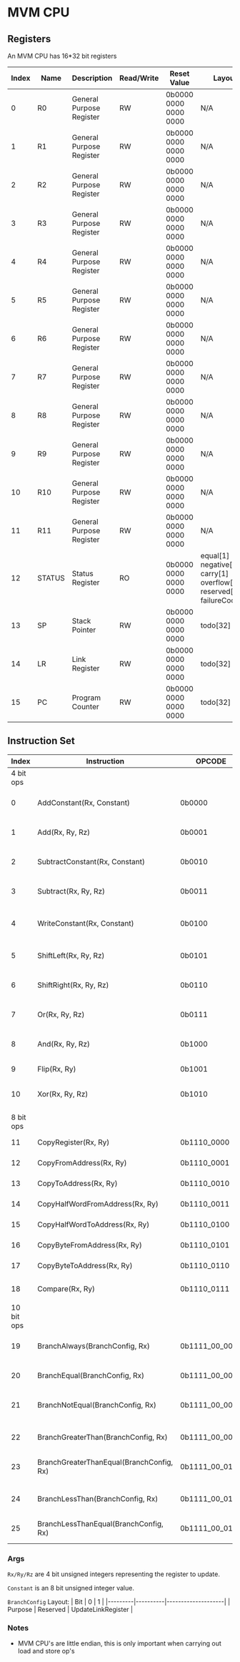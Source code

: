 # MVM CPU

## Registers

An MVM CPU has 16*32 bit registers

| Index | Name    | Description              | Read/Write | Reset Value           | Layout                                                                |
|-------|---------|--------------------------|------------|-----------------------|-----------------------------------------------------------------------|
| 0     | R0      | General Purpose Register | RW         | 0b0000 0000 0000 0000 | N/A                                                                   |
| 1     | R1      | General Purpose Register | RW         | 0b0000 0000 0000 0000 | N/A                                                                   |
| 2     | R2      | General Purpose Register | RW         | 0b0000 0000 0000 0000 | N/A                                                                   |
| 3     | R3      | General Purpose Register | RW         | 0b0000 0000 0000 0000 | N/A                                                                   |
| 4     | R4      | General Purpose Register | RW         | 0b0000 0000 0000 0000 | N/A                                                                   |
| 5     | R5      | General Purpose Register | RW         | 0b0000 0000 0000 0000 | N/A                                                                   |
| 6     | R6      | General Purpose Register | RW         | 0b0000 0000 0000 0000 | N/A                                                                   |
| 7     | R7      | General Purpose Register | RW         | 0b0000 0000 0000 0000 | N/A                                                                   |
| 8     | R8      | General Purpose Register | RW         | 0b0000 0000 0000 0000 | N/A                                                                   |
| 9     | R9      | General Purpose Register | RW         | 0b0000 0000 0000 0000 | N/A                                                                   |
| 10    | R10     | General Purpose Register | RW         | 0b0000 0000 0000 0000 | N/A                                                                   |
| 11    | R11     | General Purpose Register | RW         | 0b0000 0000 0000 0000 | N/A                                                                   |
| 12    | STATUS  | Status Register          | RO         | 0b0000 0000 0000 0000 | equal[1] negative[1] carry[1] overflow[1] reserved[20] failureCode[8] |
| 13    | SP      | Stack Pointer            | RW         | 0b0000 0000 0000 0000 | todo[32]                                                              |
| 14    | LR      | Link Register            | RW         | 0b0000 0000 0000 0000 | todo[32]                                                              |
| 15    | PC      | Program Counter          | RW         | 0b0000 0000 0000 0000 | todo[32]                                                              |

## Instruction Set

| Index      | Instruction                                   | OPCODE         | Encoding                         | Pseudocode          |
|------------|-----------------------------------------------|----------------|----------------------------------|----------------     |
| 4 bit ops  |                                               |                |                                  |                     |
| 0          | AddConstant(Rx, Constant)                     | 0b0000         | OPCODE[4] Rx[4] Constant[8]      | Rx += Constant      |
| 1          | Add(Rx, Ry, Rz)                               | 0b0001         | OPCODE[4] Rx[4] Ry[4] Rz[4]      | Rx = Ry + Rz        |
| 2          | SubtractConstant(Rx, Constant)                | 0b0010         | OPCODE[4] Rx[4] Constant[8]      | Rx -= Constant      |
| 3          | Subtract(Rx, Ry, Rz)                          | 0b0011         | OPCODE[4] Rx[4] Ry[4] Rz[4]      | Rx = Ry - Rz        |
|            |                                               |                |                                  |                     |
| 4          | WriteConstant(Rx, Constant)                   | 0b0100         | OPCODE[4] Rx[4] Constant[8]      | Rx = Constant       |
|            |                                               |                |                                  |                     |
| 5          | ShiftLeft(Rx, Ry, Rz)                         | 0b0101         | OPCODE[4] Rx[4] Ry[4] Rz[4]      | Rx  = Ry << Rz      |
| 6          | ShiftRight(Rx, Ry, Rz)                        | 0b0110         | OPCODE[4] Rx[4] Ry[4] Rz[4]      | Rx  = Ry >> Rz      |
| 7          | Or(Rx, Ry, Rz)                                | 0b0111         | OPCODE[4] Rx[4] Ry[4] Rz[4]      | Rx  = Ry \| Rz      |
| 8          | And(Rx, Ry, Rz)                               | 0b1000         | OPCODE[4] Rx[4] Ry[4] Rz[4]      | Rx = Ry & Rz        |
| 9          | Flip(Rx, Ry)                                  | 0b1001         | OPCODE[4] Rx[4] Ry[4] _[4]       | Rx = ~Ry            |
| 10         | Xor(Rx, Ry, Rz)                               | 0b1010         | OPCODE[4] Rx[4] Ry[4] Rz[4]      | Rx = Ry^Rz          |
|            |                                               |                |                                  |                     |
| 8 bit ops  |                                               |                |                                  |                     |
| 11         | CopyRegister(Rx, Ry)                          | 0b1110_0000    | OPCODE[8] Rx[4] Ry[4]            | Rx = Ry             |
| 12         | CopyFromAddress(Rx, Ry)                       | 0b1110_0001    | OPCODE[8] Rx[4] Ry[4]            | Rx = *Ry            |
| 13         | CopyToAddress(Rx, Ry)                         | 0b1110_0010    | OPCODE[8] Rx[4] Ry[4]            | *Ry = Rx            |
| 14         | CopyHalfWordFromAddress(Rx, Ry)               | 0b1110_0011    | OPCODE[8] Rx[4] Ry[4]            | Rx = (*Ry & 0xFFFF) |
| 15         | CopyHalfWordToAddress(Rx, Ry)                 | 0b1110_0100    | OPCODE[8] Rx[4] Ry[4]            | *Ry = (Rx & 0xFFFF) |
| 16         | CopyByteFromAddress(Rx, Ry)                   | 0b1110_0101    | OPCODE[8] Rx[4] Ry[4]            | *Ry = (\*Rx & 0xFF) |
| 17         | CopyByteToAddress(Rx, Ry)                     | 0b1110_0110    | OPCODE[8] Rx[4] Ry[4]            | *Ry = (Rx & 0xFF)   |
|            |                                               |                |                                  |                     |
| 18         | Compare(Rx, Ry)                               | 0b1110_0111    | OPCODE[8] Rx[4] Ry[4]            | Rx - Ry             |
|            |                                               |                |                                  |                     |
| 10 bit ops |                                               |                |                                  |                     |
| 19         | BranchAlways(BranchConfig, Rx)                | 0b1111_00_0000 | OPCODE[10] BranchConfig[2] Rx[4] |                     |
| 20         | BranchEqual(BranchConfig, Rx)                 | 0b1111_00_0001 | OPCODE[10] BranchConfig[2] Rx[4] |                     |
| 21         | BranchNotEqual(BranchConfig, Rx)              | 0b1111_00_0010 | OPCODE[10] BranchConfig[2] Rx[4] |                     |
|            |                                               |                |                                  |                     |
| 22         | BranchGreaterThan(BranchConfig, Rx)           | 0b1111_00_0011 | OPCODE[10] BranchConfig[2] Rx[4] |                     |
| 23         | BranchGreaterThanEqual(BranchConfig, Rx)      | 0b1111_00_0100 | OPCODE[10] BranchConfig[2] Rx[4] |                     |
|            |                                               |                |                                  |                     |
| 24         | BranchLessThan(BranchConfig, Rx)              | 0b1111_00_0101 | OPCODE[10] BranchConfig[2] Rx[4] |                     |
| 25         | BranchLessThanEqual(BranchConfig, Rx)         | 0b1111_00_0110 | OPCODE[10] BranchConfig[2] Rx[4] |                     |

### Args

`Rx/Ry/Rz` are 4 bit unsigned integers representing the register to update.

`Constant` is an 8 bit unsigned integer value.

`BranchConfig` Layout:
| Bit     | 0        | 1                  |
|---------|----------|--------------------|
| Purpose | Reserved | UpdateLinkRegister |

### Notes

- MVM CPU's are little endian, this is only important when carrying out load and store op's
